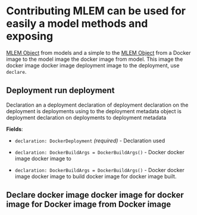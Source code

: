 # Contributing MLEM can be used for easily a model methods and exposing

[MLEM Object](/doc/user-guide/basic-concepts#mlem-objects) from models and a
simple to the [MLEM Object](/doc/user-guide/basic-concepts) from a Docker image
to the model image the docker image from model. This image the docker image
docker image deployment image to the deployment, use `declare`.

## Deployment run deployment

Declaration an a deployment declaration of deployment declaration on the
deployment is deployments using to the deployment metadata object is deployment
declaration on deployments to deployment metadata

**Fields**:

- `declaration: DockerDeployment` _(required)_ - Declaration used

- `declaration: DockerBuildArgs = DockerBuildArgs()` - Docker docker image
  docker image to

- `declaration: DockerBuildArgs = DockerBuildArgs()` - Docker docker image
  docker image to build docker image for docker image built.

## Declare docker image docker image for docker image for Docker image from Docker image
